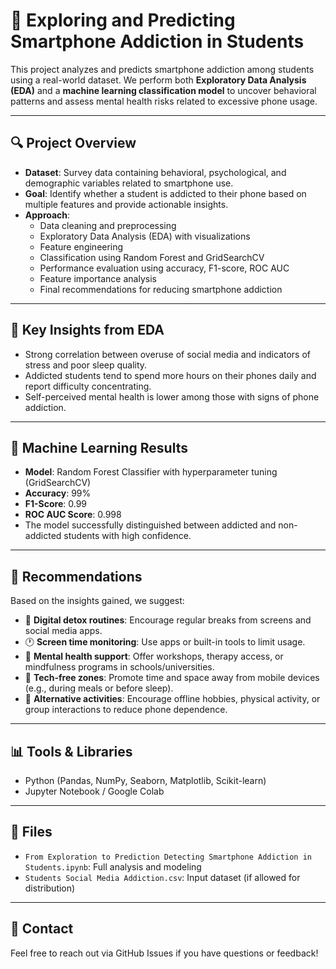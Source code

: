# 📱 Exploring and Predicting Smartphone Addiction in Students

This project analyzes and predicts smartphone addiction among students using a real-world dataset. We perform both **Exploratory Data Analysis (EDA)** and a **machine learning classification model** to uncover behavioral patterns and assess mental health risks related to excessive phone usage.

---

## 🔍 Project Overview

- **Dataset**: Survey data containing behavioral, psychological, and demographic variables related to smartphone use.
- **Goal**: Identify whether a student is addicted to their phone based on multiple features and provide actionable insights.
- **Approach**:
  - Data cleaning and preprocessing
  - Exploratory Data Analysis (EDA) with visualizations
  - Feature engineering
  - Classification using Random Forest and GridSearchCV
  - Performance evaluation using accuracy, F1-score, ROC AUC
  - Feature importance analysis
  - Final recommendations for reducing smartphone addiction

---

## 🧠 Key Insights from EDA

- Strong correlation between overuse of social media and indicators of stress and poor sleep quality.
- Addicted students tend to spend more hours on their phones daily and report difficulty concentrating.
- Self-perceived mental health is lower among those with signs of phone addiction.

---

## 🤖 Machine Learning Results

- **Model**: Random Forest Classifier with hyperparameter tuning (GridSearchCV)
- **Accuracy**: 99%
- **F1-Score**: 0.99
- **ROC AUC Score**: 0.998
- The model successfully distinguished between addicted and non-addicted students with high confidence.

---

## 📌 Recommendations

Based on the insights gained, we suggest:

- 📴 **Digital detox routines**: Encourage regular breaks from screens and social media apps.
- 🕐 **Screen time monitoring**: Use apps or built-in tools to limit usage.
- 🌿 **Mental health support**: Offer workshops, therapy access, or mindfulness programs in schools/universities.
- 📶 **Tech-free zones**: Promote time and space away from mobile devices (e.g., during meals or before sleep).
- 🧘 **Alternative activities**: Encourage offline hobbies, physical activity, or group interactions to reduce phone dependence.

---

## 📊 Tools & Libraries

- Python (Pandas, NumPy, Seaborn, Matplotlib, Scikit-learn)
- Jupyter Notebook / Google Colab

---

## 📁 Files

- `From Exploration to Prediction Detecting Smartphone Addiction in Students.ipynb`: Full analysis and modeling
- `Students Social Media Addiction.csv`: Input dataset (if allowed for distribution)

---

## 💬 Contact

Feel free to reach out via GitHub Issues if you have questions or feedback!

